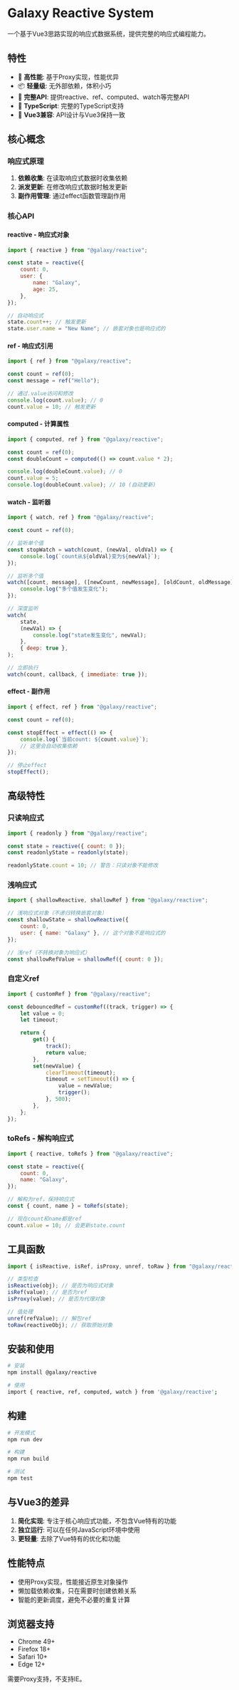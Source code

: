 # Galaxy Reactive System

一个基于Vue3思路实现的响应式数据系统，提供完整的响应式编程能力。

## 特性

- 🚀 **高性能**: 基于Proxy实现，性能优异
- 📦 **轻量级**: 无外部依赖，体积小巧
- 🔧 **完整API**: 提供reactive、ref、computed、watch等完整API
- 🎯 **TypeScript**: 完整的TypeScript支持
- 🔄 **Vue3兼容**: API设计与Vue3保持一致

## 核心概念

### 响应式原理

1. **依赖收集**: 在读取响应式数据时收集依赖
2. **派发更新**: 在修改响应式数据时触发更新
3. **副作用管理**: 通过effect函数管理副作用

### 核心API

#### reactive - 响应式对象

```javascript
import { reactive } from "@galaxy/reactive";

const state = reactive({
	count: 0,
	user: {
		name: "Galaxy",
		age: 25,
	},
});

// 自动响应式
state.count++; // 触发更新
state.user.name = "New Name"; // 嵌套对象也是响应式的
```

#### ref - 响应式引用

```javascript
import { ref } from "@galaxy/reactive";

const count = ref(0);
const message = ref("Hello");

// 通过.value访问和修改
console.log(count.value); // 0
count.value = 10; // 触发更新
```

#### computed - 计算属性

```javascript
import { computed, ref } from "@galaxy/reactive";

const count = ref(0);
const doubleCount = computed(() => count.value * 2);

console.log(doubleCount.value); // 0
count.value = 5;
console.log(doubleCount.value); // 10 (自动更新)
```

#### watch - 监听器

```javascript
import { watch, ref } from "@galaxy/reactive";

const count = ref(0);

// 监听单个值
const stopWatch = watch(count, (newVal, oldVal) => {
	console.log(`count从${oldVal}变为${newVal}`);
});

// 监听多个值
watch([count, message], ([newCount, newMessage], [oldCount, oldMessage]) => {
	console.log("多个值发生变化");
});

// 深度监听
watch(
	state,
	(newVal) => {
		console.log("state发生变化", newVal);
	},
	{ deep: true },
);

// 立即执行
watch(count, callback, { immediate: true });
```

#### effect - 副作用

```javascript
import { effect, ref } from "@galaxy/reactive";

const count = ref(0);

const stopEffect = effect(() => {
	console.log(`当前count: ${count.value}`);
	// 这里会自动收集依赖
});

// 停止effect
stopEffect();
```

## 高级特性

### 只读响应式

```javascript
import { readonly } from "@galaxy/reactive";

const state = reactive({ count: 0 });
const readonlyState = readonly(state);

readonlyState.count = 10; // 警告：只读对象不能修改
```

### 浅响应式

```javascript
import { shallowReactive, shallowRef } from "@galaxy/reactive";

// 浅响应式对象（不递归转换嵌套对象）
const shallowState = shallowReactive({
	count: 0,
	user: { name: "Galaxy" }, // 这个对象不是响应式的
});

// 浅ref（不转换对象为响应式）
const shallowRefValue = shallowRef({ count: 0 });
```

### 自定义ref

```javascript
import { customRef } from "@galaxy/reactive";

const debouncedRef = customRef((track, trigger) => {
	let value = 0;
	let timeout;

	return {
		get() {
			track();
			return value;
		},
		set(newValue) {
			clearTimeout(timeout);
			timeout = setTimeout(() => {
				value = newValue;
				trigger();
			}, 500);
		},
	};
});
```

### toRefs - 解构响应式

```javascript
import { reactive, toRefs } from "@galaxy/reactive";

const state = reactive({
	count: 0,
	name: "Galaxy",
});

// 解构为ref，保持响应式
const { count, name } = toRefs(state);

// 现在count和name都是ref
count.value = 10; // 会更新state.count
```

## 工具函数

```javascript
import { isReactive, isRef, isProxy, unref, toRaw } from "@galaxy/reactive";

// 类型检查
isReactive(obj); // 是否为响应式对象
isRef(value); // 是否为ref
isProxy(value); // 是否为代理对象

// 值处理
unref(refValue); // 解包ref
toRaw(reactiveObj); // 获取原始对象
```

## 安装和使用

```bash
# 安装
npm install @galaxy/reactive

# 使用
import { reactive, ref, computed, watch } from '@galaxy/reactive';
```

## 构建

```bash
# 开发模式
npm run dev

# 构建
npm run build

# 测试
npm test
```

## 与Vue3的差异

1. **简化实现**: 专注于核心响应式功能，不包含Vue特有的功能
2. **独立运行**: 可以在任何JavaScript环境中使用
3. **更轻量**: 去除了Vue特有的优化和功能

## 性能特点

- 使用Proxy实现，性能接近原生对象操作
- 懒加载依赖收集，只在需要时创建依赖关系
- 智能的更新调度，避免不必要的重复计算

## 浏览器支持

- Chrome 49+
- Firefox 18+
- Safari 10+
- Edge 12+

需要Proxy支持，不支持IE。
